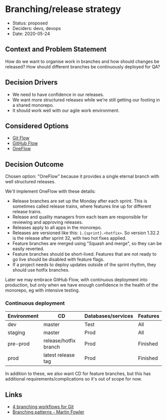 # Branching/release strategy

* Status: proposed
* Deciders: devs, devops
* Date: 2020-05-24

## Context and Problem Statement

How do we want to organise work in branches and how should changes be released? How should different branches be continuously deployed for QA?

## Decision Drivers

* We need to have confidence in our releases.
* We want more structured releases while we're still getting our footing in a shared monorepo.
* It should work well with our agile work environment.

## Considered Options

* [Git Flow]
* [GitHub Flow]
* [OneFlow]

## Decision Outcome

Chosen option: "OneFlow" because it provides a single eternal branch with well structured releases.

We'll implement OneFlow with these details:

* Release branches are set up the Monday after each sprint. This is sometimes called release trains, where features line up for different release trains.
* Release and quality managers from each team are responsible for reviewing and approving releases.
* Releases apply to all apps in the monorepo.
* Releases are versioned like this: `1.{sprint}.<hotfix>`. So version 1.32.2 is the release after sprint 32, with two hot fixes applied.
* Feature branches are merged using "Squash and merge", so they can be easily reverted.
* Feature branches should be short-lived. Features that are not ready to go live should be disabled with feature flags.
* If a project needs to deploy updates outside of the sprint rhythm, they should use hotfix branches.

Later we may embrace GitHub Flow, with continuous deployment into production, but only when we have enough confidence in the health of the monorepo, eg with intensive testing.

### Continuous deployment

Environment | CD                    | Databases/services | Features
------------|-----------------------|--------------------|----------
dev         | master                | Test               | All
staging     | master                | Prod               | All
pre-prod    | release/hotfix branch | Prod               | Finished
prod        | latest release tag    | Prod               | Finished

In addition to these, we also want CD for feature branches, but this has additional requirements/complications so it's out of scope for now.

## Links

* [4 branching workflows for Git](https://medium.com/@patrickporto/4-branching-workflows-for-git-30d0aaee7bf)
* [Branching patterns - Martin Fowler](https://martinfowler.com/articles/branching-patterns.html)

[Git Flow]: https://nvie.com/posts/a-successful-git-branching-model/
[GitHub Flow]: https://guides.github.com/introduction/flow/
[OneFlow]: https://www.endoflineblog.com/oneflow-a-git-branching-model-and-workflow
